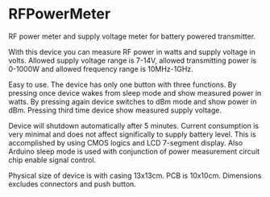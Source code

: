 # RFPowerMeter
RF power meter and supply voltage meter for battery powered transmitter.

With this device you can measure RF power in watts and supply voltage in volts. Allowed supply voltage range is 7-14V, allowed transmitting power is 0-1000W and allowed frequency range is 10MHz-1GHz.

Easy to use. The device has only one button with three functions. By pressing once device wakes from sleep mode and show measured power in watts. By pressing again device switches to dBm mode and show power in dBm. Pressing third time device show measured supply voltage.

Device will shutdown automatically after 5 minutes. Current consumption is very minimal and does not affect significally to supply battery level. This is accomplished by using CMOS logics and LCD 7-segment display. Also Arduino sleep mode is used with conjunction of power measurement circuit chip enable signal control.

Physical size of device is with casing 13x13cm. PCB is 10x10cm. Dimensions excludes connectors and push button.
